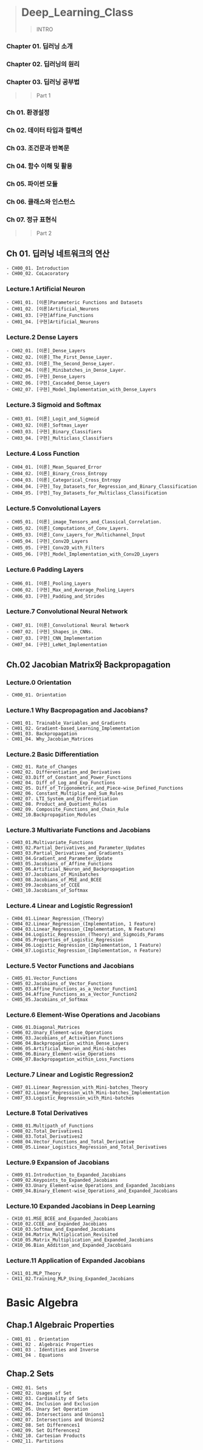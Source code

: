 ># Deep_Learning_Class
>>INTRO
### Chapter 01. 딥러닝 소개	
### Chapter 02. 딥러닝의 원리	
### Chapter 03. 딥러닝 공부법
>>Part 1
### Ch 01. 환경설정
### Ch 02. 데이터 타입과 컬렉션
### Ch 03. 조건문과 반복문
### Ch 04. 함수 이해 및 활용
### Ch 05. 파이썬 모듈
### Ch 06. 클래스와 인스턴스
### Ch 07. 정규 표현식
>>Part 2
## Ch 01. 딥러닝 네트워크의 연산
	- CH00_01. Introduction
	- CH00_02. CoLacoratory
### Lecture.1 Artificial Neuron
	- CH01_01. [이론]Parameteric Functions and Datasets
	- CH01_02. [이론]Artificial_Neurons
	- CH01_03. [구현]Affine_Functions
	- CH01_04. [구현]Artificial_Neurons
### Lecture.2 Dense Layers
	- CH02_01. [이론]_Dense_Layers
	- CH02_02. [이론]_The_First_Dense_Layer.
	- CH02_03. [이론]_The_Second_Dense_Layer.
	- CH02_04. [이론]_Minibatches_in_Dense_Layer.
	- CH02_05. [구현]_Dense_Layers
	- CH02_06. [구현]_Cascaded_Dense_Layers
	- CH02_07. [구현]_Model_Implementation_with_Dense_Layers
### Lecture.3 Sigmoid and Softmax
	- CH03_01. [이론]_Logit_and_Sigmoid
	- CH03_02. [이론]_Softmas_Layer
	- CH03_03. [구현]_Binary_Classifiers
	- CH03_04. [구현]_Multiclass_Classifiers
### Lecture.4 Loss Function
	- CH04_01. [이론]_Mean_Squared_Error
	- CH04_02. [이론]_Binary_Cross_Entropy
	- CH04_03. [이론]_Categorical_Cross_Entropy
	- CH04_04. [구현]_Toy_Datasets_for_Regression_and_Binary_Classification
	- CH04_05. [구현]_Toy_Datasets_for_Multiclass_Classification
### Lecture.5 Convolutional Layers
	- CH05_01. [이론]_image_Tensors_and_Classical_Correlation.
	- CH05_02. [이론]_Computations_of_Conv_Layers.
	- CH05_03. [이론]_Conv_Layers_for_Multichannel_Input
	- CH05_04. [구현]_Conv2D_Layers
	- CH05_05. [구현]_Conv2D_with_Filters
	- CH05_06. [구현]_Model_Implementation_with_Conv2D_Layers
### Lecture.6 Padding Layers
	- CH06_01. [이론]_Pooling_Layers
	- CH06_02. [구현]_Max_and_Average_Pooling_Layers
	- CH06_03. [구현]_Padding_and_Strides
### Lecture.7 Convolutional Neural Network
	- CH07_01. [이론]_Convolutional Neural Network
	- CH07_02. [구현]_Shapes_in_CNNs.
	- CH07_03. [구현]_CNN_Implementation
	- CH07_04. [구현]_LeNet_Implementation
	
	
## Ch.02 Jacobian Matrix와 Backpropagation

### Lecture.0 Orientation
	- CH00_01. Orientation
### Lecture.1 Why Bacpropagation and Jacobians?
	- CH01_01. Trainable_Variables_and_Gradients
	- CH01_02. Gradient-based_Learning_Implementation
	- CH01_03. Backpropagation
	- CH01_04. Why_Jacobian_Matrices
### Lecture.2 Basic Differentiation
	- CH02_01. Rate_of_Changes
	- CH02_02. Differentiation_and_Derivatives
	- CH02_03.Diff_of_Constant_and_Power_Functions
	- CH02_04. Diff_of_Log_and_Exp_Functions
	- CH02_05. Diff_of_Trigonometric_and_Piece-wise_Defined_Functions
	- CH02_06. Constant_Multiplie_and_Sum_Rules
	- CH02_07. LTI_System_and_Differentiation
	- CH02_08. Product_and_Quotient_Rules
	- CH02_09. Composite_Functions_and_Chain_Rule
	- CH02_10.Backpropagation_Modules
### Lecture.3 Multivariate Functions and Jacobians
	- CH03_01.Multivariate_Functions
	- CH03_02.Partial_Derivatives_and_Parameter_Updates
	- CH03_03.Partial_Derivatives_and_Gradients
	- CH03_04.Gradient_and_Parameter_Update
	- CH03_05.Jacobians_of_Affine_Functions
	- CH03_06.Artificial_Neuron_and_Backpropagation
	- CH03_07.Jacobians_of_Minibatches
	- CH03_08.Jacobians_of_MSE_and_BCEE
	- CH03_09.Jacobians_of_CCEE
	- CH03_10.Jacobians_of_Softmax
### Lecture.4 Linear and Logistic Regression1
	- CH04_01.Linear_Regression_(Theory)
	- CH04_02.Linear_Regression_(Implementation, 1 Feature)
	- CH04_03.Linear_Regression_(Implementation, N Feature)
	- CH04_04.Logistic_Regression_(Theory)_and_Sigmoids_Params
	- CH04_05.Properties_of_Logistic_Regression
	- CH04_06.Logistic_Regression_(Implementation, 1 Feature)
	- CH04_07.Logistic_Regression_(Implementation, n Feature)
### Lecture.5 Vector Functions and Jacobians

	- CH05_01.Vector_Functions
	- CH05_02.Jacobians_of_Vector_Functions
	- CH05_03.Affine_Functions_as_a_Vector_Function1
	- CH05_04.Affine_Functions_as_a_Vector_Function2
	- CH05_05.Jacobians_of_Softmax
### Lecture.6 Element-Wise Operations and Jacobians
	- CH06_01.Diagonal_Matrices
	- CH06_02.Unary_Element-wise_Operations
	- CH06_03.Jacobians_of_Activation_Functions
	- CH06_04.Backpropagation_within_Dense_Layers
	- CH06_05.Artificial_Neuron_and_Mini-batches
	- CH06_06.Binary_Element-wise_Operations
	- CH06_07.Backpropagation_within_Loss_Functions
### Lecture.7 Linear and Logistic Regression2
	- CH07_01.Linear_Regression_with_Mini-batches_Theory
	- CH07_02.Linear_Regression_with_Mini-batches_Implementation
	- CH07_03.Logistic_Regression_with_Mini-batches

### Lecture.8 Total Derivatives
	- CH08_01.Multipath_of_Functions
	- CH08_02.Total_Derivatives1
	- CH08_03.Total_Derivatives2
	- CH08_04.Vector_Functions_and_Total_Derivative
	- CH08_05.Linear_Logistics_Regression_and_Total_Derivatives
 

### Lecture.9 Expansion of Jacobians

	- CH09_01.Introduction_to_Expanded_Jacobians
	- CH09_02.Keypoints_to_Expanded_Jacobians
	- CH09_03.Unary_Element-wise_Operations_and_Expanded_Jacobians 
	- CH09_04.Binary_Element-wise_Operations_and_Expanded_Jacobians
  
### Lecture.10 Expanded Jacobians in Deep Learning

	- CH10_01.MSE_BCEE_and_Expanded_Jacobians
	- CH10_02.CCEE_and_Expanded_Jacobians
	- CH10_03.Softmax_and_Expanded_Jacobians
	- CH10_04.Matrix_Multiplication_Revisited
	- CH10_05.Matrix_Multiplication_and_Expanded_Jacobians
	- CH10_06.Bias_Addition_and_Expanded_Jacobians
	
	
### Lecture.11 Application of Expanded Jacobians

	- CH11_01.MLP_Theory
	- CH11_02.Training_MLP_Using_Expanded_Jacobians
	
# Basic Algebra

## Chap.1 Algebraic Properties
	- CH01_01 . Orientation
	- CH01_02 . Algebraic Properties
	- CH01_03 . Identities and Inverse
	- CH01_04 . Equations
## Chap.2 Sets

	- CH02_01. Sets
	- CH02_02. Usages of Set
	- CH02_03. Cardimality of Sets
	- CH02_04. Inclusion and Exclusion
	- CH02_05. Unary Set Operation
	- CH02_06. Intersections and Unions1
	- CH02_07. Intersections and Unions2
	- CH02_08. Set Differences1
	- CH02_09. Set Differences2
	- Ch02_10. Cartesian Products
	- CH02_11. Partitions
